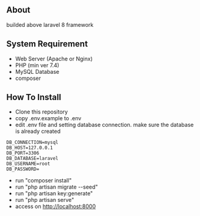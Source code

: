 

## About

builded above laravel 8 framework

## System Requirement

- Web Server (Apache or Nginx)
- PHP (min ver 7.4)
- MySQL Database
- composer

## How To Install

- Clone this repository
- copy .env.example to .env
- edit .env file and setting database connection. make sure the database is already created
```
DB_CONNECTION=mysql
DB_HOST=127.0.0.1
DB_PORT=3306
DB_DATABASE=laravel
DB_USERNAME=root
DB_PASSWORD=
```
- run "composer install"
- run "php artisan migrate --seed"
- run "php artisan key:generate"
- run "php artisan serve"
- access on [http://localhost:8000](http://localhost:8000)